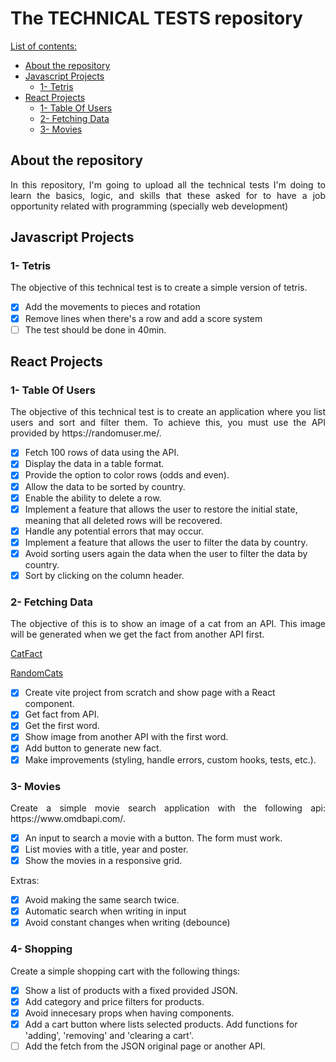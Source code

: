 # The TECHNICAL TESTS repository

<u>List of contents:</u>

- [About the repository](#about-the-repository)
- [Javascript Projects](#javascript-projects)
  - [1- Tetris](#1--tetris)
- [React Projects](#react-projects)
  - [1- Table Of Users](#1--table-of-users)
  - [2- Fetching Data](#2--fetching-data)
  - [3- Movies](#3--movies)

## About the repository

<p align="justify">In this repository, I'm going to upload all the technical tests I'm doing to learn the basics, logic, and skills that these asked for to have a job opportunity related with programming (specially web development)</p>

## Javascript Projects
### 1- Tetris
<p align="justify">The objective of this technical test is to create a simple version of tetris.</p>

- [x] Add the movements to pieces and rotation
- [x] Remove lines when there's a row and add a score system
- [ ] The test should be done in 40min.

## React Projects
### 1- Table Of Users

<p align="justify">The objective of this technical test is to create an application where you list users and sort and filter them. To achieve this, you must use the API provided by https://randomuser.me/.</p>

- [x] Fetch 100 rows of data using the API.
- [x] Display the data in a table format.
- [x] Provide the option to color rows (odds and even).
- [x] Allow the data to be sorted by country.
- [x] Enable the ability to delete a row.
- [x] Implement a feature that allows the user to restore the initial state, meaning that all deleted rows will be recovered.
- [x] Handle any potential errors that may occur.
- [x] Implement a feature that allows the user to filter the data by country.
- [x] Avoid sorting users again the data when the user to filter the data by country.
- [x] Sort by clicking on the column header.

### 2- Fetching Data

<p align="justify">The objective of this is to show an image of a cat from an API. This image will be generated when we get the fact from another API first.</p>
<p align="justify"><a href=https://catfact.ninja/fact>CatFact</a></p>
<p align="justify"><a href=https://cataas.com>RandomCats</a></p>

- [x] Create vite project from scratch and show page with a React component.
- [x] Get fact from API.
- [x] Get the first word.
- [x] Show image from another API with the first word.
- [x] Add button to generate new fact.
- [x] Make improvements (styling, handle errors, custom hooks, tests, etc.).

### 3- Movies

<p align="justify">Create a simple movie search application with the following api: https://www.omdbapi.com/.</p>

- [x] An input to search a movie with a button. The form must work.
- [x] List movies with a title, year and poster.
- [x] Show the movies in a responsive grid.

Extras:

- [x] Avoid making the same search twice.
- [x] Automatic search when writing in input
- [x] Avoid constant changes when writing (debounce)

### 4- Shopping

<p align="justify">Create a simple shopping cart with the following things:</p>

- [x] Show a list of products with a fixed provided JSON.
- [x] Add category and price filters for products.
- [x] Avoid innecesary props when having components.
- [x] Add a cart button where lists selected products. Add functions for 'adding', 'removing' and 'clearing a cart'.
- [ ] Add the fetch from the JSON original page or another API.
